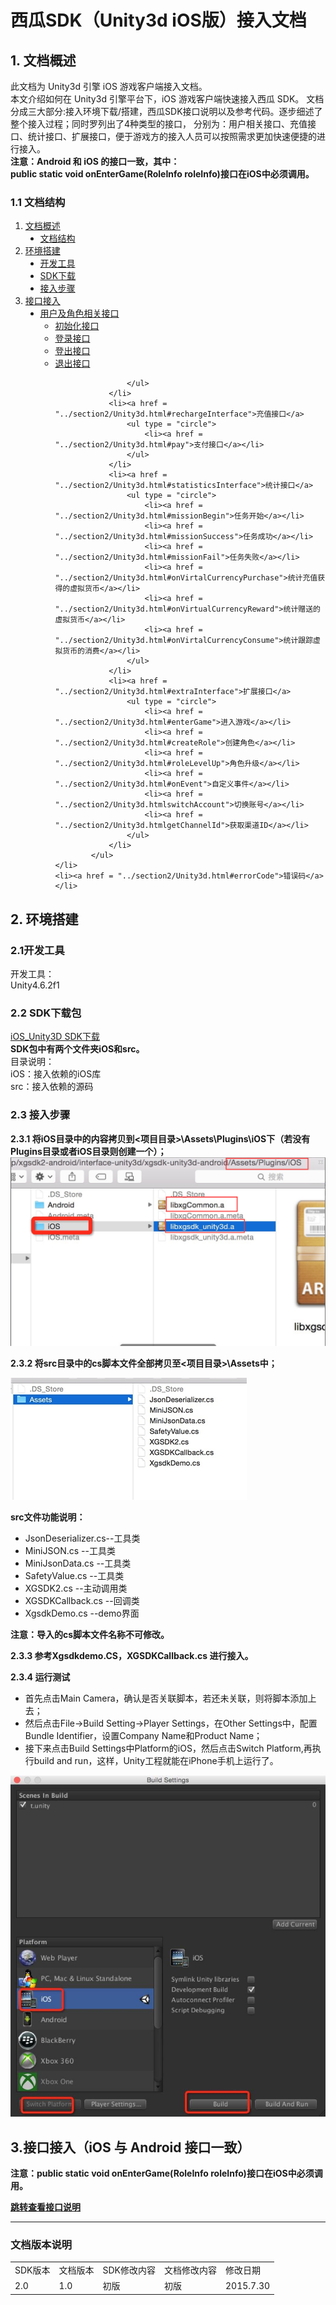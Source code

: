 # 西瓜SDK（Unity3d iOS版）接入文档


<a name = "docSummary"></a>
## 1. 文档概述
此文档为 Unity3d 引擎 iOS 游戏客户端接入文档。  
本文介绍如何在 Unity3d 引擎平台下，iOS 游戏客户端快速接入西瓜 SDK。
文档分成三大部分:接入环境下载/搭建，西瓜SDK接口说明以及参考代码。逐步细述了整个接入过程；同时罗列出了4种类型的接口，
分别为：用户相关接口、充值接口、统计接口、扩展接口，便于游戏方的接入人员可以按照需求更加快速便捷的进行接入。  
**注意：Android 和 iOS 的接口一致，其中：  
    public static void onEnterGame(RoleInfo roleInfo)接口在iOS中必须调用。**
<a name = "docStructure"></a>

### 1.1 文档结构


<ol type = '1'>
	<li>
		<a href = "docSummary">文档概述</a>
			<ul type = "disc">
				<li><a href="#docStructure">文档结构</a></li>
			</ul>
	</li>
	<li>
		<a href = "#configure">环境搭建</a>
			<ul type = "disc">
				<li><a href = "#tools">开发工具</a></li>
				<li><a href = "#SDKDownload">SDK下载</a></li>
				<li><a href = "#steps">接入步骤</a></li>
			</ul>
	</li>
	<li>
		<a href = "../section2/Unity3d.html#SDKIn">接口接入</a>
			<ul type = "disc">
				<li><a href = "../section2/Unity3d.html#user&roleInterface">用户及角色相关接口</a>
					<ul type = "circle">
						<li><a href = "../section2/Unity3d.html#init">初始化接口</a></li>
						<li><a href = "../section2/Unity3d.html#login">登录接口</a></li>
						<li><a href = "../section2/Unity3d.html#logout">登出接口</a></li>
						<li><a href = "../section2/Unity3d.html#exit">退出接口</a></li>

					</ul>
				</li>
				<li><a href = "../section2/Unity3d.html#rechargeInterface">充值接口</a>
					<ul type = "circle">
						<li><a href = "../section2/Unity3d.html#pay">支付接口</a></li>
					</ul>
				</li>
				<li><a href = "../section2/Unity3d.html#statisticsInterface">统计接口</a>
					<ul type = "circle">
						<li><a href = "../section2/Unity3d.html#missionBegin">任务开始</a></li>
						<li><a href = "../section2/Unity3d.html#missionSuccess">任务成功</a></li>
						<li><a href = "../section2/Unity3d.html#missionFail">任务失败</a></li>
						<li><a href = "../section2/Unity3d.html#onVirtalCurrencyPurchase">统计充值获得的虚拟货币</a></li>
						<li><a href = "../section2/Unity3d.html#onVirtualCurrencyReward">统计赠送的虚拟货币</a></li>
						<li><a href = "../section2/Unity3d.html#onVirtalCurrencyConsume">统计跟踪虚拟货币的消费</a></li>
					</ul>
				</li>
				<li><a href = "../section2/Unity3d.html#extraInterface">扩展接口</a>
					<ul type = "circle">
						<li><a href = "../section2/Unity3d.html#enterGame">进入游戏</a></li>
						<li><a href = "../section2/Unity3d.html#createRole">创建角色</a></li>
						<li><a href = "../section2/Unity3d.html#roleLevelUp">角色升级</a></li>
						<li><a href = "../section2/Unity3d.html#onEvent">自定义事件</a></li>
						<li><a href = "../section2/Unity3d.htmlswitchAccount">切换账号</a></li>
						<li><a href = "../section2/Unity3d.htmlgetChannelId">获取渠道ID</a></li>
					</ul>
				</li>
			</ul>
	</li>
	<li><a href = "../section2/Unity3d.html#errorCode">错误码</a></li>
</ol>



<a name = "configure"></a>
## 2. 环境搭建


<a name = "tools"></a>
### 2.1开发工具
开发工具：  
Unity4.6.2f1


<a name = "SDKDownload"></a>
### 2.2 SDK下载包

<a href = "http://doc.xgsdk.com/files/2.0/packages/iOS_unity_plugin.zip">iOS_Unity3D SDK下载</a>  
**SDK包中有两个文件夹iOS和src。**  
目录说明：  
iOS：接入依赖的iOS库  
src：接入依赖的源码  


### 2.3 接入步骤
**2.3.1 将iOS目录中的内容拷贝到<项目目录>\Assets\Plugins\iOS下（若没有Plugins目录或者iOS目录则创建一个）；**
<img src= "img/iOS1.png">

**2.3.2 将src目录中的cs脚本文件全部拷贝至<项目目录>\Assets中；**

<img src= "img/iOS2.jpg">

**src文件功能说明：**  

- JsonDeserializer.cs--工具类  
- MiniJSON.cs        --工具类  
- MiniJsonData.cs    --工具类  
- SafetyValue.cs     --工具类  
- XGSDK2.cs          --主动调用类  
- XGSDKCallback.cs   --回调类  
- XgsdkDemo.cs       --demo界面  

**注意：导入的cs脚本文件名称不可修改。**  

**2.3.3 参考Xgsdkdemo.CS，XGSDKCallback.cs 进行接入。**

**2.3.4 运行测试**  
- 首先点击Main Camera，确认是否关联脚本，若还未关联，则将脚本添加上去；  
- 然后点击File->Build Setting->Player Settings，在Other Settings中，配置Bundle Identifier，设置Company Name和Product Name；  
- 接下来点击Build Settings中Platform的iOS，然后点击Switch Platform,再执行build and run，这样，Unity工程就能在iPhone手机上运行了。

<img src= "img/iOS3.jpg">

## 3.接口接入（iOS 与 Android 接口一致）

**注意：public static void onEnterGame(RoleInfo roleInfo)接口在iOS中必须调用。**

**<a href="../section2/Unity3d.html#SDKIn">跳转查看接口说明</a>**

---

### 文档版本说明
<table>
<tr>
<td>SDK版本</td><td>文档版本</td> <td>SDK修改内容</td> <td>文档修改内容</td> <td>修改日期</td>  
</tr>
<tr>
<td>2.0 </td><td>1.0</td> <td>初版</td> <td>初版</td> <td>2015.7.30</td>
</tr>
</table>
